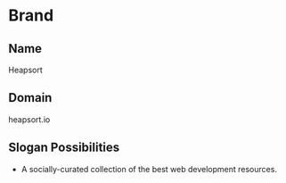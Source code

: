 # Brand

## Name
Heapsort

## Domain
heapsort.io

## Slogan Possibilities

- A socially-curated collection of the best web development resources.
